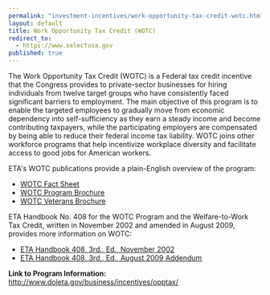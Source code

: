 ```yaml
---
permalink: "investment-incentives/work-opportunity-tax-credit-wotc.html"
layout: default
title: Work Opportunity Tax Credit (WOTC)
redirect_to:
  - https://www.selectusa.gov
published: true
---
```


<P>The Work Opportunity Tax Credit (WOTC) is a Federal tax credit incentive that the Congress provides to private-sector businesses for hiring individuals from twelve target groups who have consistently faced significant barriers to employment. The main objective of this program is to enable the targeted employees to gradually move from economic dependency into self-sufficiency as they earn a steady income and become contributing taxpayers, while the participating employers are compensated by being able to reduce their federal income tax liability. WOTC joins other workforce programs that help incentivize workplace diversity and facilitate access to good jobs for American workers.</p>
<P>ETA's WOTC publications provide a plain-English overview of the program:</p>
<UL>
<LI><A href="http://www.doleta.gov/business/incentives/opptax/PDF/WOTC_Fact_Sheet.pdf">WOTC Fact Sheet</a> </li>
<LI><A href="http://www.doleta.gov/business/incentives/opptax/PDF/WOTC_Program_ARRA_Brochure.pdf">WOTC Program Brochure</a> </li>
<LI><A href="http://www.doleta.gov/business/incentives/opptax/PDF/WOTC_Vets_Brochure.pdf">WOTC Veterans Brochure</a> </li></ul>
<P>ETA Handbook No. 408 for the WOTC Program and the Welfare-to-Work Tax Credit, written in November 2002 and amended in August 2009, provides more information on WOTC:</p>
<UL>
<LI><A href="http://www.uses.doleta.gov/pdf/ETA_HB_408_Text_11_2002.pdf">ETA Handbook 408, 3rd., Ed., November 2002</a> </li>
<LI><A href="http://www.doleta.gov/business/incentives/opptax/pdf/Aug_2009_Addendum_Recovery_Act_2009_Hdbk_408.pdf">ETA Handbook 408, 3rd., Ed., August 2009 Addendum</a> </li></ul>
<P><STRONG>Link to Program Information:</strong> <A href="http://www.doleta.gov/business/incentives/opptax/">http://www.doleta.gov/business/incentives/opptax/</a></p>   